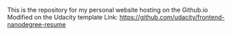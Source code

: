 This is the repository for my personal website hosting on the Github.io
Modified on the Udacity template 
Link: https://github.com/udacity/frontend-nanodegree-resume
